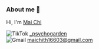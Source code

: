 ### About me 👋
Hi, I'm [Mai Chi](https://github.com/maichi0568)

![TikTok](https://img.shields.io/badge/TikTok-%23000000.svg?style=for-the-badge&logo=TikTok&logoColor=white) [_psychogarden](https://www.tiktok.com/@_psychogarden)    <br>                         ![Gmail](https://img.shields.io/badge/Gmail-D14836?style=for-the-badge&logo=gmail&logoColor=white) maichith16603@gmail.com

